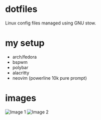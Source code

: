 # dotfiles
Linux config files managed using GNU stow.

# my setup
* arch/fedora
* bspwm
* polybar
* alacritty
* neovim (powerline 10k pure prompt)

# images
![Image 1](https://i.imgur.com/MA2ldST.png)
![Image 2](https://i.imgur.com/nhampEl.png)

